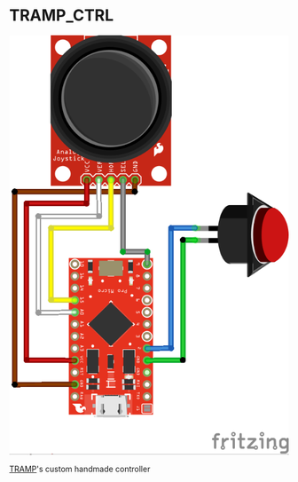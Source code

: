 # TRAMP_CTRL
![GitHub Logo](/TRAMP_CTRL.png)

[TRAMP](https://github.com/leandroestrella/TRAMP)'s custom handmade controller
